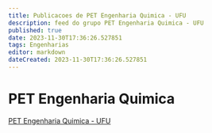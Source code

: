 ```yaml
---
title: Publicacoes de PET Engenharia Quimica - UFU
description: feed do grupo PET Engenharia Quimica - UFU
published: true
date: 2023-11-30T17:36:26.527851
tags: Engenharias
editor: markdown
dateCreated: 2023-11-30T17:36:26.527851
---
```


# PET Engenharia Quimica
[PET Engenharia Quimica - UFU](/grupo/209PETEngenhariaQuimicaUFU.md)